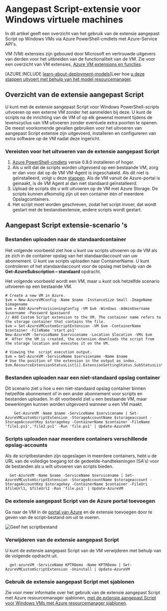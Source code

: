 <properties
   pageTitle="Aangepast Script-extensie op een Windows-VM | Microsoft Azure"
   description="Azure VM configuratietaken uit te voeren met behulp van de extensie aangepast Script uitvoeren PowerShell-scripts op een externe Windows VM automatiseren"
   services="virtual-machines-windows"
   documentationCenter=""
   authors="kundanap"
   manager="timlt"
   editor=""
   tags="azure-service-management"/>

<tags
   ms.service="virtual-machines-windows"
   ms.devlang="na"
   ms.topic="article"
   ms.tgt_pltfrm="vm-windows"
   ms.workload="infrastructure-services"
   ms.date="08/06/2015"
   ms.author="kundanap"/>

# <a name="custom-script-extension-for-windows-virtual-machines"></a>Aangepast Script-extensie voor Windows virtuele machines

In dit artikel geeft een overzicht van het gebruik van de extensie aangepast Script op Windows VMs via Azure PowerShell-cmdlets met Azure-Service API's.

VM (VM) extensies zijn gebouwd door Microsoft en vertrouwde uitgevers van derden voor het uitbreiden van de functionaliteit van de VM. Zie voor een overzicht van VM extensies, [Azure VM extensions en functies](virtual-machines-windows-extensions-features.md).

[AZURE.INCLUDE [learn-about-deployment-models](../../includes/learn-about-deployment-models-classic-include.md)]Leer hoe [u deze stappen uitvoert met behulp van het model resourcemanager](virtual-machines-windows-extensions-customscript.md).

## <a name="custom-script-extension-overview"></a>Overzicht van de extensie aangepast Script

U kunt met de extensie aangepast Script voor Windows PowerShell-scripts uitvoeren op een externe VM zonder het aanmelden bij deze. U kunt de scripts na de inrichting van de VM of op elk gewenst moment tijdens de levenscyclus van VM uitvoeren zonder eventuele extra poorten te openen. De meest voorkomende gevallen gebruiken voor het uitvoeren van aangepast Script extensie zijn uitgevoerd, installeren en configureren van extra software op de VM nadat deze ingericht.

### <a name="prerequisites-for-running-the-custom-script-extension"></a>Vereisten voor het uitvoeren van de extensie aangepast Script

1. <a href="http://azure.microsoft.com/downloads" target="_blank">Azure PowerShell-cmdlets</a> versie 0.8.0 installeren of hoger.
2. Als u wilt dat de scripts worden uitgevoerd op een bestaande VM, zorg er dan voor dat op de VM VM-Agent is ingeschakeld. Als dit niet is geïnstalleerd, volgt u deze [stappen](virtual-machines-windows-classic-agents-and-extensions.md). Als de VM vanuit de Azure-portal is gemaakt, is de VM Agent al dan niet standaard geïnstalleerd.
3. Upload de scripts die u wilt uitvoeren op de VM met Azure Storage. De scripts kunnen afkomstig zijn uit een container één of meerdere Opslagcontainers.
4. Het script moet worden geschreven, zodat het script invoer, dat wordt gestart met de bestandsextensie, andere scripts wordt gestart.

## <a name="custom-script-extension-scenarios"></a>Aangepast Script extensie-scenario 's

### <a name="upload-files-to-the-default-container"></a>Bestanden uploaden naar de standaardcontainer

Het volgende voorbeeld ziet hoe u kunt uw scripts uitvoeren op de VM als ze zich in de container opslag van het standaardaccount van uw abonnement. U kunt uw scripts uploaden naar ContainerName. U kunt controleren of het standaardaccount voor de opslag met behulp van de **Get-AzureSubscription – standaard** opdracht.

Het volgende voorbeeld wordt een VM, maar u kunt ook hetzelfde scenario uitvoeren op een bestaande VM.

    # Create a new VM in Azure.
    $vm = New-AzureVMConfig -Name $name -InstanceSize Small -ImageName $imagename
    $vm = Add-AzureProvisioningConfig -VM $vm -Windows -AdminUsername $username -Password $password
    // Add Custom Script extension to the VM. The container name refers to the storage container that contains the file.
    $vm = Set-AzureVMCustomScriptExtension -VM $vm -ContainerName $container -FileName 'start.ps1'
    New-AzureVM -ServiceName $servicename -Location $location -VMs $vm
    #  After the VM is created, the extension downloads the script from the storage location and executes it on the VM.

    # Viewing the  script execution output.
    $vm = Get-AzureVM -ServiceName $servicename -Name $name
    # Use the position of the extension in the output as index.
    $vm.ResourceExtensionStatusList[i].ExtensionSettingStatus.SubStatusList

### <a name="upload-files-to-a-non-default-storage-container"></a>Bestanden uploaden naar een niet-standaard opslag container

Dit scenario ziet u hoe u een niet-standaard opslag container binnen hetzelfde abonnement of in een ander abonnement voor scripts en bestanden uploaden. In dit voorbeeld ziet u een bestaande VM, maar bewerkingen kunnen worden uitgevoerd wanneer u een VM maakt.

        Get-AzureVM -Name $name -ServiceName $servicename | Set-AzureVMCustomScriptExtension -StorageAccountName $storageaccount -StorageAccountKey $storagekey -ContainerName $container -FileName 'file1.ps1','file2.ps1' -Run 'file.ps1' | Update-AzureVM

### <a name="upload-scripts-to-multiple-containers-across-different-storage-accounts"></a>Scripts uploaden naar meerdere containers verschillende opslag-accounts

  Als de scriptbestanden zijn opgeslagen in meerdere containers, hebt u de URL van de volledige toegang tot de gedeelde-handtekeningen (SA's) voor de bestanden als u wilt uitvoeren van scripts bieden.

      Get-AzureVM -Name $name -ServiceName $servicename | Set-AzureVMCustomScriptExtension -StorageAccountName $storageaccount -StorageAccountKey $storagekey -ContainerName $container -FileUri $fileUrl1, $fileUrl2 -Run 'file.ps1' | Update-AzureVM


### <a name="add-the-custom-script-extension-from-the-azure-portal"></a>De extensie aangepast Script van de Azure portal toevoegen

Ga naar de VM in de <a href="https://portal.azure.com/ " target="_blank">portal van Azure</a> en de extensie toevoegen door te geven van de script-bestand om uit te voeren.

  ![Geef het scriptbestand][5]


### <a name="uninstall-the-custom-script-extension"></a>Verwijderen van de extensie aangepast Script

U kunt de extensie aangepast Script van de VM verwijderen met behulp van de volgende opdracht uit.

      get-azureVM -ServiceName KPTRDemo -Name KPTRDemo | Set-AzureVMCustomScriptExtension -Uninstall | Update-AzureVM

### <a name="use-the-custom-script-extension-with-templates"></a>Gebruik de extensie aangepast Script met sjablonen

Zie voor meer informatie over het gebruik van de extensie aangepast Script met Azure resourcemanager sjablonen, [met de extensie aangepast Script voor Windows VMs met Azure resourcemanager sjablonen](virtual-machines-windows-extensions-customscript.md).

<!--Image references-->
[5]: ./media/virtual-machines-windows-classic-extensions-customscript/addcse.png
